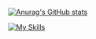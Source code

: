 [![Anurag's GitHub stats](https://github-readme-stats.vercel.app/api?username=amvasko)](https://github.com/anuraghazra/github-readme-stats)

[![My Skills](https://skillicons.dev/icons?i=js,html,css,docker,react,kubernetes,python,linux)](https://skillicons.dev)
